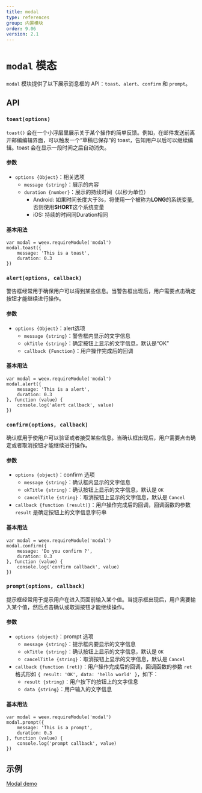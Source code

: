 ```yaml
---
title: modal
type: references
group: 内置模块
order: 9.06
version: 2.1
---
```


# `modal` 模态

`modal` 模块提供了以下展示消息框的 API：`toast`、`alert`、`confirm` 和 `prompt`。

## API

### `toast(options)`

`toast()` 会在一个小浮层里展示关于某个操作的简单反馈。例如，在邮件发送前离开邮编编辑界面，可以触发一个“草稿已保存”的 toast，告知用户以后可以继续编辑。toast 会在显示一段时间之后自动消失。

#### 参数

- `options {Object}`：相关选项
  - `message {string}`：展示的内容
  - `duration {number}`：展示的持续时间（以秒为单位）
    - Android: 如果时间长度大于3s，将使用一个被称为**LONG**的系统变量, 否则使用**SHORT**这个系统变量
    - iOS: 持续的时间同Duration相同

#### 基本用法
```
var modal = weex.requireModule('modal')
modal.toast({
    message: 'This is a toast',
    duration: 0.3
})
```


### `alert(options, callback)`

警告框经常用于确保用户可以得到某些信息。当警告框出现后，用户需要点击确定按钮才能继续进行操作。

#### 参数

- `options {Object}`：alert选项
  - `message {string}`：警告框内显示的文字信息
  - `okTitle {string}`：确定按钮上显示的文字信息，默认是“OK”
  - `callback {Function}`：用户操作完成后的回调

#### 基本用法
```
var modal = weex.requireModule('modal')
modal.alert({
    message: 'This is a alert',
    duration: 0.3
}, function (value) {
    console.log('alert callback', value)
})
```



### `confirm(options, callback)`

确认框用于使用户可以验证或者接受某些信息。当确认框出现后，用户需要点击确定或者取消按钮才能继续进行操作。

#### 参数

- `options {object}`：confirm 选项
  - `message {string}`：确认框内显示的文字信息
  - `okTitle {string}`：确认按钮上显示的文字信息，默认是 `OK`
  - `cancelTitle {string}`：取消按钮上显示的文字信息，默认是 `Cancel`
- `callback {function (result)}`：用户操作完成后的回调，回调函数的参数 `result` 是确定按钮上的文字信息字符串

#### 基本用法
```
var modal = weex.requireModule('modal')
modal.confirm({
    message: 'Do you confirm ?',
    duration: 0.3
}, function (value) {
    console.log('confirm callback', value)
})
```


### `prompt(options, callback)`

提示框经常用于提示用户在进入页面前输入某个值。当提示框出现后，用户需要输入某个值，然后点击确认或取消按钮才能继续操作。

#### 参数

- `options {object}`：prompt 选项
  - `message {string}`：提示框内要显示的文字信息
  - `okTitle {string}`：确认按钮上显示的文字信息，默认是 `OK`
  - `cancelTitle {string}`：取消按钮上显示的文字信息，默认是 `Cancel`
- `callback {function (ret)}`：用户操作完成后的回调，回调函数的参数 `ret` 格式形如 `{ result: 'OK', data: 'hello world' }`，如下：
  - `result {string}`：用户按下的按钮上的文字信息
  - `data {string}`：用户输入的文字信息

#### 基本用法
```
var modal = weex.requireModule('modal')
modal.prompt({
    message: 'This is a prompt',
    duration: 0.3
}, function (value) {
    console.log('prompt callback', value)
})
```


## 示例

[Modal demo](http://dotwe.org/vue/a7dddfb24edb72be947fc4eec3803f1d)
